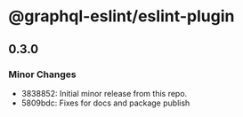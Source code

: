 # @graphql-eslint/eslint-plugin

## 0.3.0
### Minor Changes

- 3838852: Initial minor release from this repo.
- 5809bdc: Fixes for docs and package publish
